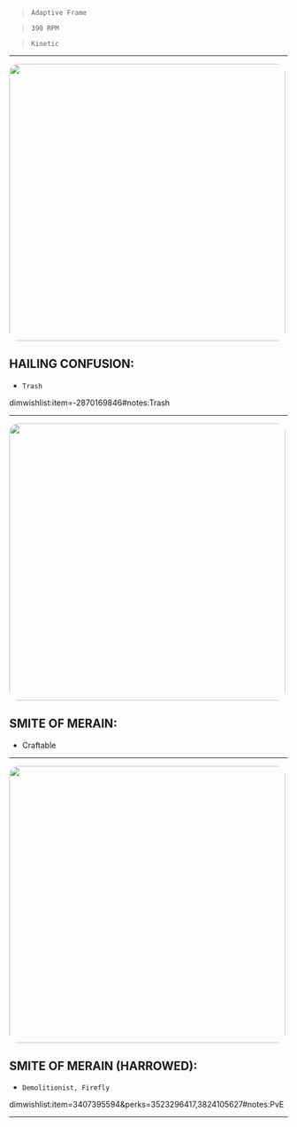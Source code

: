 > `Adaptive Frame`

> `390 RPM`

> `Kinetic`

---

<img src="https://bungie.net/common/destiny2_content/screenshots/2870169846.jpg" width="500px" style="border-radius: 16px">

## HAILING CONFUSION:

-   `Trash`

dimwishlist:item=-2870169846#notes:Trash

---

<img src="https://bungie.net/common/destiny2_content/screenshots/2221264583.jpg" width="500px" style="border-radius: 16px">

## SMITE OF MERAIN:

-   Craftable

---

<img src="https://bungie.net/common/destiny2_content/screenshots/3407395594.jpg" width="500px" style="border-radius: 16px">

## SMITE OF MERAIN (HARROWED):

-   `Demolitionist, Firefly`

dimwishlist:item=3407395594&perks=3523296417,3824105627#notes:PvE

---
